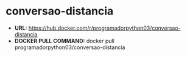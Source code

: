 # conversao-distancia

* **URL:** https://hub.docker.com/r/programadorpython03/conversao-distancia
* **DOCKER PULL COMMAND:** docker pull programadorpython03/conversao-distancia
